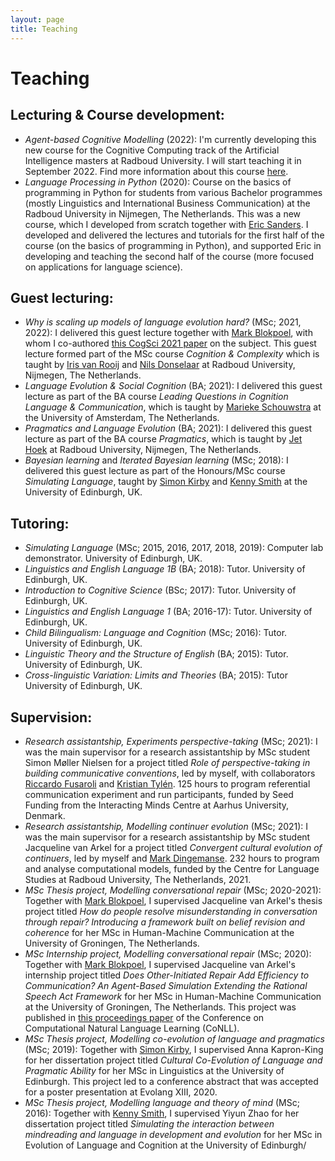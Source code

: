 ```yaml
---
layout: page
title: Teaching
---
```


# Teaching

## Lecturing & Course development:

-  *Agent-based Cognitive Modelling* (2022): I'm currently developing this new course for the Cognitive Computing track of the Artificial Intelligence masters at Radboud University. I will start teaching it in September 2022. Find more information about this course [here](https://www.ru.nl/courseguides/2022/socsci/courses-osiris/ai/sow-mki87-agent-based-cognitive-modelling/).
-  *Language Processing in Python* (2020): Course on the basics of programming in Python for students from various Bachelor programmes (mostly Linguistics and International Business Communication) at the Radboud University in Nijmegen, The Netherlands. This was a new course, which I developed from scratch together with [Eric Sanders](https://www.ru.nl/en/people/sanders-e). I developed and delivered the lectures and tutorials for the first half of the course (on the basics of programming in Python), and supported Eric in developing and teaching the second half of the course (more focused on applications for language science).


## Guest lecturing:

- *Why is scaling up models of language evolution hard?* (MSc; 2021, 2022): I delivered this guest lecture together with [Mark Blokpoel](https://markblokpoel.com/), with whom I co-authored [this CogSci 2021 paper](https://escholarship.org/uc/item/021734q4) on the subject. This guest lecture formed part of the MSc course *Cognition & Complexity* which is taught by [Iris van Rooij](https://irisvanrooijcogsci.com/) and [Nils Donselaar](https://www.ru.nl/en/people/donselaar-n) at Radboud University, Nijmegen, The Netherlands.
- *Language Evolution & Social Cognition* (BA; 2021): I delivered this guest lecture as part of the BA course *Leading Questions in Cognition Language & Communication*, which is taught by [Marieke Schouwstra](https://mariekeschouwstra.github.io/) at the University of Amsterdam, The Netherlands.
- *Pragmatics and Language Evolution* (BA; 2021): I delivered this guest lecture as part of the BA course *Pragmatics*, which is taught by [Jet Hoek](https://www.ru.nl/en/people/hoek-j) at Radboud University, Nijmegen, The Netherlands.
- *Bayesian learning* and *Iterated Bayesian learning* (MSc; 2018): I delivered this guest lecture as part of the Honours/MSc course *Simulating Language*, taught by [Simon Kirby](https://www.simonkirby.net/) and [Kenny Smith](http://www.lel.ed.ac.uk/~kenny/) at the University of Edinburgh, UK.


## Tutoring:

- *Simulating Language* (MSc; 2015, 2016, 2017, 2018, 2019): Computer lab demonstrator. University of Edinburgh, UK.
- *Linguistics and English Language 1B* (BA; 2018): Tutor. University of Edinburgh, UK.
- *Introduction to Cognitive Science* (BSc; 2017): Tutor. University of Edinburgh, UK.
- *Linguistics and English Language 1* (BA; 2016-17): Tutor. University of Edinburgh, UK.
- *Child Bilingualism: Language and Cognition* (MSc; 2016): Tutor. University of Edinburgh, UK.
- *Linguistic Theory and the Structure of English* (BA; 2015): Tutor. University of Edinburgh, UK.
- *Cross-linguistic Variation: Limits and Theories* (BA; 2015): Tutor University of Edinburgh, UK.


## Supervision:
- *Research assistantship, Experiments perspective-taking* (MSc; 2021): I was the main supervisor for a research assistantship by MSc student Simon Møller Nielsen for a project titled *Role of perspective-taking in building communicative conventions*, led by myself, with collaborators [Riccardo Fusaroli](https://fusaroli.weebly.com/) and [Kristian Tylén](https://pure.au.dk/portal/en/persons/kristian-tylen(9950d8bc-e1cd-400a-a547-359cd0b07157).html). 125 hours to program referential communication experiment and run participants, funded by Seed Funding from the Interacting Minds Centre at Aarhus University, Denmark.
- *Research assistantship, Modelling continuer evolution* (MSc; 2021): I was the main supervisor for a research assistantship by MSc student Jacqueline van Arkel for a project titled *Convergent cultural evolution of continuers*, led by myself and [Mark Dingemanse](https://markdingemanse.net/). 232 hours to program and analyse computational models, funded by the Centre for Language Studies at Radboud University, The Netherlands, 2021.
- *MSc Thesis project, Modelling conversational repair* (MSc; 2020-2021): Together with [Mark Blokpoel](https://markblokpoel.com/), I supervised Jacqueline van Arkel's thesis project titled *How do people resolve misunderstanding in conversation through repair? Introducing a framework built on belief revision and coherence* for her MSc in Human-Machine Communication at the University of Groningen, The Netherlands.
- *MSc Internship project, Modelling conversational repair* (MSc; 2020): Together with [Mark Blokpoel](https://markblokpoel.com/), I supervised Jacqueline van Arkel's internship project titled *Does Other-Initiated Repair Add Efficiency to Communication? An Agent-Based Simulation Extending the Rational Speech Act Framework* for her MSc in Human-Machine Communication at the University of Groningen, The Netherlands. This project was published in [this proceedings paper](https://aclanthology.org/2020.conll-1.14/) of the Conference on Computational Natural Language Learning (CoNLL).
- *MSc Thesis project, Modelling co-evolution of language and pragmatics* (MSc; 2019): Together with [Simon Kirby](https://www.simonkirby.net/), I supervised Anna Kapron-King for her dissertation project titled *Cultural Co-Evolution of Language and Pragmatic Ability* for her MSc in Linguistics at the University of Edinburgh. This project led to a conference abstract that was accepted for a poster presentation at Evolang XIII, 2020.
- *MSc Thesis project, Modelling language and theory of mind* (MSc; 2016): Together with [Kenny Smith](http://www.lel.ed.ac.uk/~kenny/), I supervised Yiyun Zhao for her dissertation project titled *Simulating the interaction between mindreading and language in development and evolution* for her MSc in Evolution of Language and Cognition at the University of Edinburgh/

